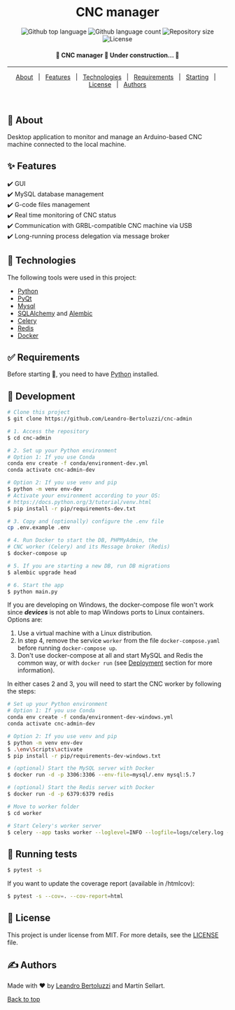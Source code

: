 <h1 align="center">CNC manager</h1>

<p align="center">
  <img alt="Github top language" src="https://img.shields.io/github/languages/top/Leandro-Bertoluzzi/cnc-admin?color=56BEB8">

  <img alt="Github language count" src="https://img.shields.io/github/languages/count/Leandro-Bertoluzzi/cnc-admin?color=56BEB8">

  <img alt="Repository size" src="https://img.shields.io/github/repo-size/Leandro-Bertoluzzi/cnc-admin?color=56BEB8">

  <img alt="License" src="https://img.shields.io/github/license/Leandro-Bertoluzzi/cnc-admin?color=56BEB8">
</p>

<!-- Status -->

<h4 align="center">
	🚧 CNC manager 🚀 Under construction...  🚧
</h4>

<hr>

<p align="center">
  <a href="#dart-about">About</a> &#xa0; | &#xa0;
  <a href="#sparkles-features">Features</a> &#xa0; | &#xa0;
  <a href="#rocket-technologies">Technologies</a> &#xa0; | &#xa0;
  <a href="#white_check_mark-requirements">Requirements</a> &#xa0; | &#xa0;
  <a href="#checkered_flag-starting">Starting</a> &#xa0; | &#xa0;
  <a href="#memo-license">License</a> &#xa0; | &#xa0;
  <a href="https://github.com/Leandro-Bertoluzzi" target="_blank">Authors</a>
</p>

<br>

## :dart: About ##

Desktop application to monitor and manage an Arduino-based CNC machine connected to the local machine.

## :sparkles: Features ##

:heavy_check_mark: GUI\
:heavy_check_mark: MySQL database management\
:heavy_check_mark: G-code files management\
:heavy_check_mark: Real time monitoring of CNC status\
:heavy_check_mark: Communication with GRBL-compatible CNC machine via USB\
:heavy_check_mark: Long-running process delegation via message broker

## :rocket: Technologies ##

The following tools were used in this project:

- [Python](https://www.python.org/)
- [PyQt](https://wiki.python.org/moin/PyQt)
- [Mysql](https://www.mysql.com/)
- [SQLAlchemy](https://www.sqlalchemy.org/) and [Alembic](https://alembic.sqlalchemy.org/en/latest/)
- [Celery](https://docs.celeryq.dev/en/stable/)
- [Redis](https://redis.io/)
- [Docker](https://www.docker.com/)

## :white_check_mark: Requirements ##

Before starting :checkered_flag:, you need to have [Python](https://www.python.org/) installed.

## :checkered_flag: Development ##

```bash
# Clone this project
$ git clone https://github.com/Leandro-Bertoluzzi/cnc-admin

# 1. Access the repository
$ cd cnc-admin

# 2. Set up your Python environment
# Option 1: If you use Conda
conda env create -f conda/environment-dev.yml
conda activate cnc-admin-dev

# Option 2: If you use venv and pip
$ python -m venv env-dev
# Activate your environment according to your OS:
# https://docs.python.org/3/tutorial/venv.html
$ pip install -r pip/requirements-dev.txt

# 3. Copy and (optionally) configure the .env file
cp .env.example .env

# 4. Run Docker to start the DB, PHPMyAdmin, the
# CNC worker (Celery) and its Message broker (Redis)
$ docker-compose up

# 5. If you are starting a new DB, run DB migrations
$ alembic upgrade head

# 6. Start the app
$ python main.py
```

If you are developing on Windows, the docker-compose file won't work since ***devices*** is not able to map Windows ports to Linux containers. Options are:
1. Use a virtual machine with a Linux distribution.
2. In step 4, remove the service `worker` from the file `docker-compose.yaml` before running `docker-compose up`.
3. Don't use docker-compose at all and start MySQL and Redis the common way, or with `docker run` (see [Deployment](#deployment) section for more information).

In either cases 2 and 3, you will need to start the CNC worker by following the steps:
```bash
# Set up your Python environment
# Option 1: If you use Conda
conda env create -f conda/environment-dev-windows.yml
conda activate cnc-admin-dev

# Option 2: If you use venv and pip
$ python -m venv env-dev
$ .\env\Scripts\activate
$ pip install -r pip/requirements-dev-windows.txt

# (optional) Start the MySQL server with Docker
$ docker run -d -p 3306:3306 --env-file=mysql/.env mysql:5.7

# (optional) Start the Redis server with Docker
$ docker run -d -p 6379:6379 redis

# Move to worker folder
$ cd worker

# Start Celery's worker server
$ celery --app tasks worker --loglevel=INFO --logfile=logs/celery.log --pool=gevent
```

## :wrench: Running tests ##

```bash
$ pytest -s
```

If you want to update the coverage report (available in /htmlcov):

```bash
$ pytest -s --cov=. --cov-report=html
```

## :memo: License ##

This project is under license from MIT. For more details, see the [LICENSE](LICENSE.md) file.

## :writing_hand: Authors ##

Made with :heart: by <a href="https://github.com/Leandro-Bertoluzzi" target="_blank">Leandro Bertoluzzi</a> and Martín Sellart.

<a href="#top">Back to top</a>
